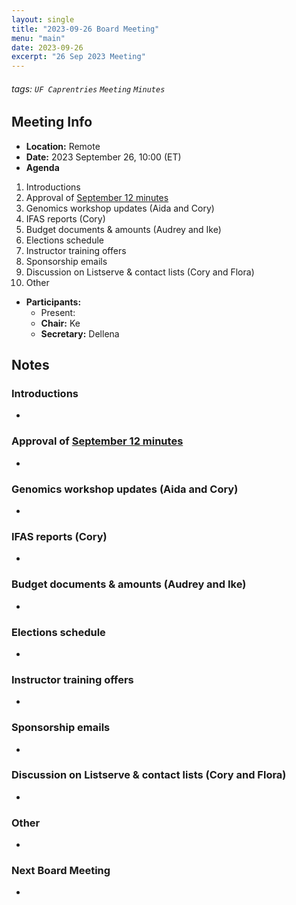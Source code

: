 ```yaml
---
layout: single
title: "2023-09-26 Board Meeting"
menu: "main"
date: 2023-09-26
excerpt: "26 Sep 2023 Meeting"
---
```


###### tags: `UF Caprentries` `Meeting` `Minutes`

## Meeting Info

- **Location:** Remote
- **Date:** 2023 September 26, 10:00 (ET)
- **Agenda**

1. Introductions
2. Approval of [September 12 minutes]([https://www.uf-carpentries.org/minutes/board-2023-08-29/](https://www.uf-carpentries.org/minutes/board-2023-09-12/))
3. Genomics workshop updates (Aida and Cory)
4. IFAS reports (Cory)
5. Budget documents & amounts (Audrey and Ike)
7. Elections schedule
8. Instructor training offers
9. Sponsorship emails
10. Discussion on Listserve & contact lists (Cory and Flora)
11. Other

- **Participants:**
    - Present: 
    - **Chair:** Ke
    - **Secretary:** Dellena

## Notes
<!-- Other important details discussed during the meeting can be entered here. -->

### Introductions
* 

### Approval of [September 12 minutes]([https://www.uf-carpentries.org/minutes/board-2023-08-29/](https://www.uf-carpentries.org/minutes/board-2023-09-12/))
* 

### Genomics workshop updates (Aida and Cory)
* 

### IFAS reports (Cory)
* 

### Budget documents & amounts (Audrey and Ike)
* 

### Elections schedule
* 

### Instructor training offers
* 

### Sponsorship emails
* 

### Discussion on Listserve & contact lists (Cory and Flora)
* 

### Other
* 

### Next Board Meeting
* 

